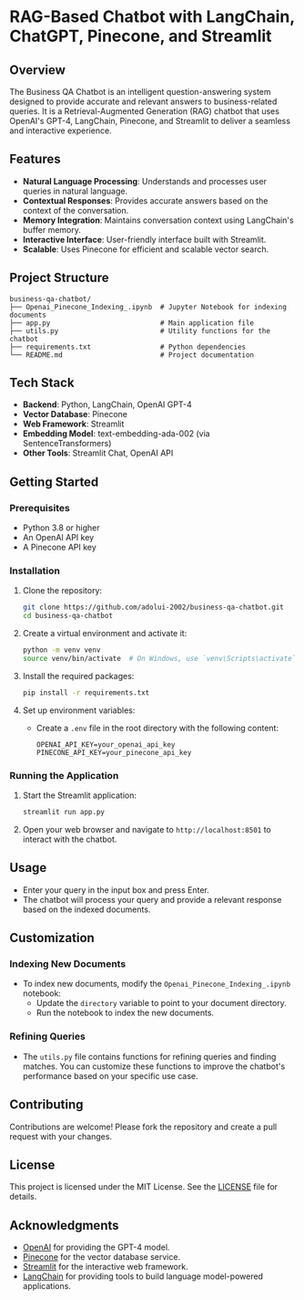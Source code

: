 # RAG-Based Chatbot with LangChain, ChatGPT, Pinecone, and Streamlit

## Overview
The Business QA Chatbot is an intelligent question-answering system designed to provide accurate and relevant answers to business-related queries. It is a Retrieval-Augmented Generation (RAG) chatbot that uses OpenAI's GPT-4, LangChain, Pinecone, and Streamlit to deliver a seamless and interactive experience.

## Features
- **Natural Language Processing**: Understands and processes user queries in natural language.
- **Contextual Responses**: Provides accurate answers based on the context of the conversation.
- **Memory Integration**: Maintains conversation context using LangChain's buffer memory.
- **Interactive Interface**: User-friendly interface built with Streamlit.
- **Scalable**: Uses Pinecone for efficient and scalable vector search.

## Project Structure
```plaintext
business-qa-chatbot/
├── Openai_Pinecone_Indexing_.ipynb  # Jupyter Notebook for indexing documents
├── app.py                           # Main application file
├── utils.py                         # Utility functions for the chatbot
├── requirements.txt                 # Python dependencies
└── README.md                        # Project documentation
```

## Tech Stack
- **Backend**: Python, LangChain, OpenAI GPT-4
- **Vector Database**: Pinecone
- **Web Framework**: Streamlit
- **Embedding Model**: text-embedding-ada-002 (via SentenceTransformers)
- **Other Tools**: Streamlit Chat, OpenAI API

  
## Getting Started

### Prerequisites
- Python 3.8 or higher
- An OpenAI API key
- A Pinecone API key

### Installation
1. Clone the repository:
    ```sh
    git clone https://github.com/adolui-2002/business-qa-chatbot.git
    cd business-qa-chatbot
    ```

2. Create a virtual environment and activate it:
    ```sh
    python -m venv venv
    source venv/bin/activate  # On Windows, use `venv\Scripts\activate`
    ```

3. Install the required packages:
    ```sh
    pip install -r requirements.txt
    ```

4. Set up environment variables:
    - Create a `.env` file in the root directory with the following content:
      ```env
      OPENAI_API_KEY=your_openai_api_key
      PINECONE_API_KEY=your_pinecone_api_key
      ```

### Running the Application
1. Start the Streamlit application:
    ```sh
    streamlit run app.py
    ```

2. Open your web browser and navigate to `http://localhost:8501` to interact with the chatbot.

## Usage
- Enter your query in the input box and press Enter.
- The chatbot will process your query and provide a relevant response based on the indexed documents.

## Customization
### Indexing New Documents
- To index new documents, modify the `Openai_Pinecone_Indexing_.ipynb` notebook:
  - Update the `directory` variable to point to your document directory.
  - Run the notebook to index the new documents.

### Refining Queries
- The `utils.py` file contains functions for refining queries and finding matches. You can customize these functions to improve the chatbot's performance based on your specific use case.

## Contributing
Contributions are welcome! Please fork the repository and create a pull request with your changes.

## License
This project is licensed under the MIT License. See the [LICENSE](LICENSE) file for details.

## Acknowledgments
- [OpenAI](https://openai.com) for providing the GPT-4 model.
- [Pinecone](https://www.pinecone.io) for the vector database service.
- [Streamlit](https://streamlit.io) for the interactive web framework.
- [LangChain](https://langchain.com) for providing tools to build language model-powered applications.

